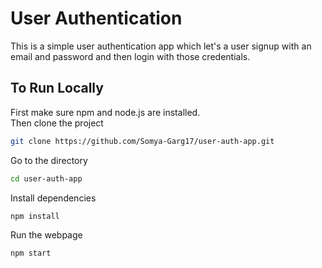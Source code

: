 # User Authentication 
This is a simple user authentication app which let's a user signup with an email and password and then login with those credentials.

## To Run Locally
First make sure npm and node.js are installed.<br>
Then clone the project
```bash
git clone https://github.com/Somya-Garg17/user-auth-app.git
```
Go to the directory
```bash
cd user-auth-app
```
Install dependencies
```bash
npm install
```
Run the webpage
```bash
npm start
```
